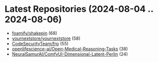 # Latest Repositories (2024-08-04 .. 2024-08-06)

- [foamify/shakepin](https://github.com/foamify/shakepin) (68)
- [yournextstore/yournextstore](https://github.com/yournextstore/yournextstore) (58)
- [CodeSecurityTeam/frp](https://github.com/CodeSecurityTeam/frp) (55)
- [openlifescience-ai/Open-Medical-Reasoning-Tasks](https://github.com/openlifescience-ai/Open-Medical-Reasoning-Tasks) (38)
- [NeuralSamurAI/ComfyUI-Dimensional-Latent-Perlin](https://github.com/NeuralSamurAI/ComfyUI-Dimensional-Latent-Perlin) (24)
